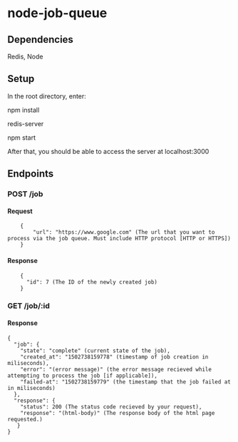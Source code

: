 # node-job-queue #

## Dependencies ##

Redis,
Node

## Setup ##

In the root directory, enter: 

npm install

redis-server

npm start

After that, you should be able to access the server at localhost:3000

## Endpoints ##

### POST /job ###

#### Request ####

```
	{
		"url": "https://www.google.com" (The url that you want to process via the job queue. Must include HTTP protocol [HTTP or HTTPS])
	}
```

#### Response ####

```
	{
	  "id": 7 (The ID of the newly created job)
	}
```

### GET /job/:id ###

#### Response ####

```
{
  "job": {
    "state": "complete" (current state of the job),
    "created_at": "1502738159778" (timestamp of job creation in miliseconds),
    "error": "(error message)" (the error message recieved while attempting to process the job [if applicable]),
    "failed-at": "1502738159779" (the timestamp that the job failed at in miliseconds)
  },
  "response": {
    "status": 200 (The status code recieved by your request),
    "response": "(html-body)" (The response body of the html page requested.)
   }
}
```
